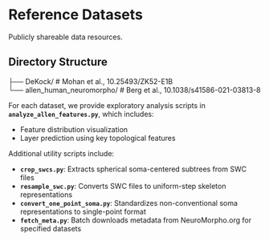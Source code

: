 # Reference Datasets  
Publicly shareable data resources.

## Directory Structure  
├── DeKock/ # Mohan et al., 10.25493/ZK52-E1B  
└── allen_human_neuromorpho/ # Berg et al., 10.1038/s41586-021-03813-8  

For each dataset, we provide exploratory analysis scripts in **`analyze_allen_features.py`**, which includes:
- Feature distribution visualization
- Layer prediction using key topological features

Additional utility scripts include:
- **`crop_swcs.py`**: Extracts spherical soma-centered subtrees from SWC files
- **`resample_swc.py`**: Converts SWC files to uniform-step skeleton representations
- **`convert_one_point_soma.py`**: Standardizes non-conventional soma representations to single-point format
- **`fetch_meta.py`**: Batch downloads metadata from NeuroMorpho.org for specified datasets
